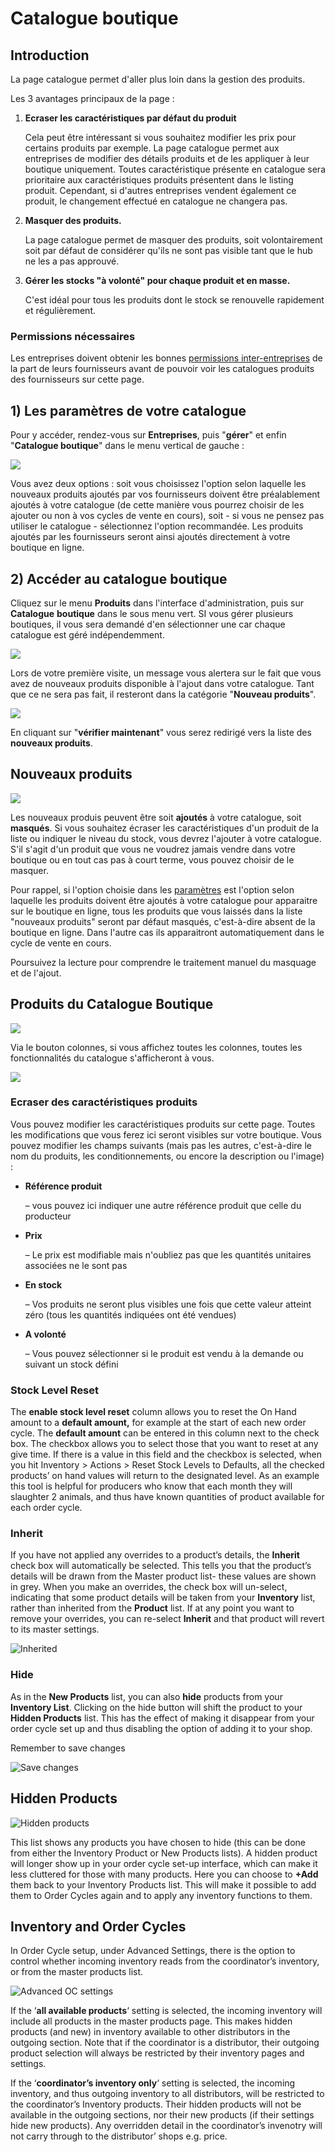 # Catalogue boutique

## Introduction

La page catalogue permet d'aller plus loin dans la gestion des produits. 

Les 3 avantages principaux de la page :

1. **Ecraser les caractéristiques par défaut du produit**

   Cela peut être intéressant si vous souhaitez modifier les prix pour certains produits par exemple. La page catalogue permet aux entreprises de modifier des détails produits et de les appliquer à leur boutique uniquement. Toutes caractéristique présente en catalogue sera prioritaire aux caractéristiques produits présentent dans le listing produit. Cependant, si d'autres entreprises vendent également ce produit, le changement effectué en catalogue ne changera pas. 

2. **Masquer des produits.**

   La page catalogue permet de masquer des produits, soit volontairement soit par défaut de considérer qu'ils ne sont pas visible tant que le hub ne les a pas approuvé.

3. **Gérer les stocks "à volonté" pour chaque produit et en masse.** 

   C'est idéal pour tous les produits dont le stock se renouvelle rapidement et régulièrement.

### Permissions nécessaires

Les entreprises doivent obtenir les bonnes [permissions inter-entreprises](../collaborer-avec-dautres-entreprises/e2e-permissions.md) de la part de leurs fournisseurs avant de pouvoir voir les catalogues produits des fournisseurs sur cette page.

## 1\) Les paramètres de votre catalogue

Pour y accéder, rendez-vous sur **Entreprises**, puis "**gérer**" et enfin "**Catalogue boutique**" dans le menu vertical de gauche :

![](../../.gitbook/assets/image%20%2841%29.png)

Vous avez deux options : soit vous choisissez l'option selon laquelle les nouveaux produits ajoutés par vos fournisseurs doivent être préalablement ajoutés à votre catalogue \(de cette manière vous pourrez choisir de les ajouter ou non à vos cycles de vente en cours\), soit - si vous ne pensez pas utiliser le catalogue - sélectionnez l'option recommandée. Les produits ajoutés par les fournisseurs seront ainsi ajoutés directement à votre boutique en ligne.

## 2\) Accéder au catalogue boutique

Cliquez sur le menu **Produits** dans l'interface d'administration, puis sur **Catalogue** **boutique** dans le sous menu vert. SI vous gérer plusieurs boutiques, il vous sera demandé d'en sélectionner une car chaque catalogue est géré indépendemment.

![](../../.gitbook/assets/image%20%2824%29.png)

Lors de votre première visite, un message vous alertera sur le fait que vous avez de nouveaux produits disponible à l'ajout dans votre catalogue. Tant que ce ne sera pas fait, il resteront dans la catégorie "**Nouveau produits**".

![](../../.gitbook/assets/image%20%2812%29.png)

En cliquant sur "**vérifier maintenant**" vous serez redirigé vers la liste des **nouveaux produits**.

## Nouveaux produits

![](../../.gitbook/assets/image%20%2816%29.png)

Les nouveaux produis peuvent être soit **ajoutés** à votre catalogue, soit **masqués**. Si vous souhaitez écraser les caractéristiques d'un produit de la liste ou indiquer le niveau du stock, vous devrez l'ajouter à votre catalogue. S'il s'agit d'un produit que vous ne voudrez jamais vendre dans votre boutique ou en tout cas pas à court terme, vous pouvez choisir de le masquer.

Pour rappel, si l'option choisie dans les [paramètres](inventory-tool.md#1-les-parametres-de-votre-catalogue) est l'option selon laquelle les produits doivent être ajoutés à votre catalogue pour apparaitre sur le boutique en ligne, tous les produits que vous laissés dans la liste "nouveaux produits" seront par défaut masqués, c'est-à-dire absent de la boutique en ligne. Dans l'autre cas ils apparaitront automatiquement dans le cycle de vente en cours. 

Poursuivez la lecture pour comprendre le traitement manuel du masquage et de l'ajout.

## Produits du Catalogue Boutique

![](../../.gitbook/assets/image%20%2849%29.png)

Via le bouton colonnes, si vous affichez toutes les colonnes, toutes les fonctionnalités du catalogue s'afficheront à vous.

![](../../.gitbook/assets/image%20%2838%29.png)

### Ecraser des caractéristiques produits

Vous pouvez modifier les caractéristiques produits sur cette page. Toutes les modifications que vous ferez ici seront visibles sur votre boutique. Vous pouvez modifier les champs suivants \(mais pas les autres, c'est-à-dire le nom du produits, les conditionnements, ou encore la description ou l'image\) :

* **Référence produit**

  – vous pouvez ici indiquer une autre référence produit que celle du producteur

* **Prix**

  – Le prix est modifiable mais n'oubliez pas que les quantités unitaires associées ne le sont pas

* **En stock**

  – Vos produits ne seront plus visibles une fois que cette valeur atteint zéro \(tous les quantités indiquées ont été vendues\)

* **A volonté**

  – Vous pouvez sélectionner si le produit est vendu à la demande ou suivant un stock défini

### Stock Level Reset

The **enable stock level reset** column allows you to reset the On Hand amount to a **default amount,** for example at the start of each new order cycle. The **default amount** can be entered in this column next to the check box. The checkbox allows you to select those that you want to reset at any give time. If there is a value in this field and the checkbox is selected, when you hit Inventory &gt; Actions &gt; Reset Stock Levels to Defaults, all the checked products’ on hand values will return to the designated level. As an example this tool is helpful for producers who know that each month they will slaughter 2 animals, and thus have known quantities of product available for each order cycle.

### Inherit

If you have not applied any overrides to a product’s details, the **Inherit** check box will automatically be selected. This tells you that the product’s details will be drawn from the Master product list- these values are shown in grey. When you make an overrides, the check box will un-select, indicating that some product details will be taken from your **Inventory** list, rather than inherited from the **Product** list. If at any point you want to remove your overrides, you can re-select **Inherit** and that product will revert to its master settings.

![Inherited](https://openfoodnetwork.org/wp-content/uploads/2015/06/Inherited.png)

### Hide

As in the **New Products** list, you can also **hide** products from your **Inventory List**. Clicking on the hide button will shift the product to your **Hidden Products** list. This has the effect of making it disappear from your order cycle set up and thus disabling the option of adding it to your shop.

Remember to save changes 

![Save changes](https://openfoodnetwork.org/wp-content/uploads/2015/06/Save-changes.png)

## Hidden Products

![Hidden products](https://openfoodnetwork.org/wp-content/uploads/2015/06/Hidden-products.png)

This list shows any products you have chosen to hide \(this can be done from either the Inventory Product or New Products lists\). A hidden product will longer show up in your order cycle set-up interface, which can make it less cluttered for those with many products. Here you can choose to **+Add** them back to your Inventory Products list. This will make it possible to add them to Order Cycles again and to apply any inventory functions to them.

## Inventory and Order Cycles

In Order Cycle setup, under Advanced Settings, there is the option to control whether incoming inventory reads from the coordinator’s inventory, or from the master products list.

![Advanced OC settings](https://openfoodnetwork.org/wp-content/uploads/2015/06/Advanced-OC-settings.png)

If the ‘**all available products**‘ setting is selected, the incoming inventory will include all products in the master products page. This makes hidden products \(and new\) in inventory available to other distributors in the outgoing section. Note that if the coordinator is a distributor, their outgoing product selection will always be restricted by their inventory pages and settings.

If the ‘**coordinator’s inventory only**‘ setting is selected, the incoming inventory, and thus outgoing inventory to all distributors, will be restricted to the coordinator’s Inventory products. Their hidden products will not be available in the outgoing sections, nor their new products \(if their settings hide new products\). Any overridden detail in the coordinator’s invenotry will not carry through to the distributor’ shops e.g. price.

